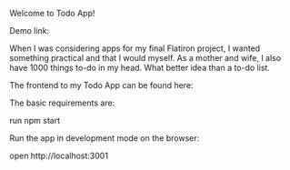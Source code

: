 Welcome to Todo App!

Demo link: 

When I was considering apps for my final Flatiron project, I wanted something practical and that I would myself. As a mother and wife, I also have 1000 things to-do in my head. What better idea than a to-do list.

The frontend to my Todo App can be found here:

The basic requirements are:

run npm start

Run the app in development mode on the browser:

open http://localhost:3001

